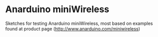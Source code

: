 Anarduino miniWireless
======================

Sketches for testing Anarduino miniWireless, most based on examples found at product
page (http://www.anarduino.com/miniwireless)
